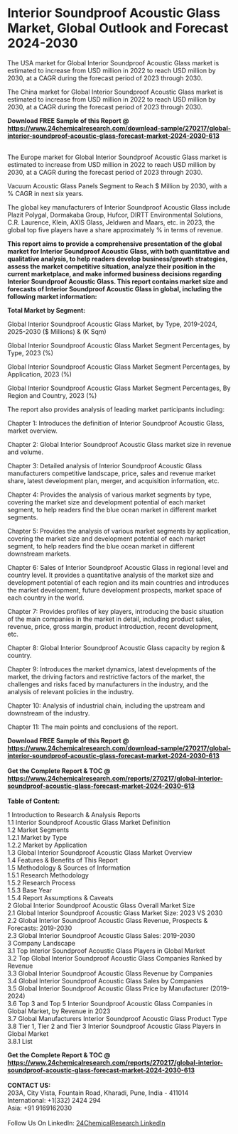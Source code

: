 <h1>Interior Soundproof Acoustic Glass Market, Global Outlook and Forecast 2024-2030</h1><p>The USA market for Global Interior Soundproof Acoustic Glass market is estimated to increase from USD million in 2022 to reach USD million by 2030, at a CAGR during the forecast period of 2023 through 2030.</p><p>
</p><p>The China market for Global Interior Soundproof Acoustic Glass market is estimated to increase from USD million in 2022 to reach USD million by 2030, at a CAGR during the forecast period of 2023 through 2030.</p><div><b>Download FREE Sample of this Report @ 
            <a href="https://www.24chemicalresearch.com/download-sample/270217/global-interior-soundproof-acoustic-glass-forecast-market-2024-2030-613">
            https://www.24chemicalresearch.com/download-sample/270217/global-interior-soundproof-acoustic-glass-forecast-market-2024-2030-613</a></b></div><br><p>
</p><p>The Europe market for Global Interior Soundproof Acoustic Glass market is estimated to increase from USD million in 2022 to reach USD million by 2030, at a CAGR during the forecast period of 2023 through 2030.</p><p>
Vacuum Acoustic Glass Panels Segment to Reach $ Million by 2030, with a % CAGR in next six years.</p><p>
The global key manufacturers of Interior Soundproof Acoustic Glass include Plazit Polygal, Dormakaba Group, Hufcor, DIRTT Environmental Solutions, C.R. Laurence, Klein, AXIS Glass, Jeldwen and Maars, etc. in 2023, the global top five players have a share approximately % in terms of revenue.</p><p>
<strong>This report aims to provide a comprehensive presentation of the global market for Interior Soundproof Acoustic Glass, with both quantitative and qualitative analysis, to help readers develop business/growth strategies, assess the market competitive situation, analyze their position in the current marketplace, and make informed business decisions regarding Interior Soundproof Acoustic Glass. This report contains market size and forecasts of Interior Soundproof Acoustic Glass in global, including the following market information:</strong></p><p>
</p><p>
<strong>Total Market by Segment:</strong></p><p>
Global Interior Soundproof Acoustic Glass Market, by Type, 2019-2024, 2025-2030 ($ Millions) &amp; (K Sqm)</p><p>
Global Interior Soundproof Acoustic Glass Market Segment Percentages, by Type, 2023 (%)</p><p>
</p><p>
Global Interior Soundproof Acoustic Glass Market Segment Percentages, by Application, 2023 (%)</p><p>
</p><p>
Global Interior Soundproof Acoustic Glass Market Segment Percentages, By Region and Country, 2023 (%)</p><p>
</p><p>
</p><p></p><p>
The report also provides analysis of leading market participants including:</p><p>
</p><p>
</p><p>
Chapter 1: Introduces the definition of Interior Soundproof Acoustic Glass, market overview.</p><p>
Chapter 2: Global Interior Soundproof Acoustic Glass market size in revenue and volume.</p><p>
Chapter 3: Detailed analysis of Interior Soundproof Acoustic Glass manufacturers competitive landscape, price, sales and revenue market share, latest development plan, merger, and acquisition information, etc.</p><p>
Chapter 4: Provides the analysis of various market segments by type, covering the market size and development potential of each market segment, to help readers find the blue ocean market in different market segments.</p><p>
Chapter 5: Provides the analysis of various market segments by application, covering the market size and development potential of each market segment, to help readers find the blue ocean market in different downstream markets.</p><p>
Chapter 6: Sales of Interior Soundproof Acoustic Glass in regional level and country level. It provides a quantitative analysis of the market size and development potential of each region and its main countries and introduces the market development, future development prospects, market space of each country in the world.</p><p>
Chapter 7: Provides profiles of key players, introducing the basic situation of the main companies in the market in detail, including product sales, revenue, price, gross margin, product introduction, recent development, etc.</p><p>
Chapter 8: Global Interior Soundproof Acoustic Glass capacity by region &amp; country.</p><p>
Chapter 9: Introduces the market dynamics, latest developments of the market, the driving factors and restrictive factors of the market, the challenges and risks faced by manufacturers in the industry, and the analysis of relevant policies in the industry.</p><p>
Chapter 10: Analysis of industrial chain, including the upstream and downstream of the industry.</p><p>
Chapter 11: The main points and conclusions of the report.</p><div><b>Download FREE Sample of this Report @ 
            <a href="https://www.24chemicalresearch.com/download-sample/270217/global-interior-soundproof-acoustic-glass-forecast-market-2024-2030-613">
            https://www.24chemicalresearch.com/download-sample/270217/global-interior-soundproof-acoustic-glass-forecast-market-2024-2030-613</a></b></div><br><div><b>Get the Complete Report & TOC @ 
            <a href="https://www.24chemicalresearch.com/reports/270217/global-interior-soundproof-acoustic-glass-forecast-market-2024-2030-613">
            https://www.24chemicalresearch.com/reports/270217/global-interior-soundproof-acoustic-glass-forecast-market-2024-2030-613</a></b></div><br>
            <b>Table of Content:</b><p>1 Introduction to Research & Analysis Reports<br />
    1.1 Interior Soundproof Acoustic Glass Market Definition<br />
    1.2 Market Segments<br />
        1.2.1 Market by Type<br />
        1.2.2 Market by Application<br />
    1.3 Global Interior Soundproof Acoustic Glass Market Overview<br />
    1.4 Features & Benefits of This Report<br />
    1.5 Methodology & Sources of Information<br />
        1.5.1 Research Methodology<br />
        1.5.2 Research Process<br />
        1.5.3 Base Year<br />
        1.5.4 Report Assumptions & Caveats<br />
2 Global Interior Soundproof Acoustic Glass Overall Market Size<br />
    2.1 Global Interior Soundproof Acoustic Glass Market Size: 2023 VS 2030<br />
    2.2 Global Interior Soundproof Acoustic Glass Revenue, Prospects & Forecasts: 2019-2030<br />
    2.3 Global Interior Soundproof Acoustic Glass Sales: 2019-2030<br />
3 Company Landscape<br />
    3.1 Top Interior Soundproof Acoustic Glass Players in Global Market<br />
    3.2 Top Global Interior Soundproof Acoustic Glass Companies Ranked by Revenue<br />
    3.3 Global Interior Soundproof Acoustic Glass Revenue by Companies<br />
    3.4 Global Interior Soundproof Acoustic Glass Sales by Companies<br />
    3.5 Global Interior Soundproof Acoustic Glass Price by Manufacturer (2019-2024)<br />
    3.6 Top 3 and Top 5 Interior Soundproof Acoustic Glass Companies in Global Market, by Revenue in 2023<br />
    3.7 Global Manufacturers Interior Soundproof Acoustic Glass Product Type<br />
    3.8 Tier 1, Tier 2 and Tier 3 Interior Soundproof Acoustic Glass Players in Global Market<br />
        3.8.1 List</p><div><b>Get the Complete Report & TOC @ 
            <a href="https://www.24chemicalresearch.com/reports/270217/global-interior-soundproof-acoustic-glass-forecast-market-2024-2030-613">
            https://www.24chemicalresearch.com/reports/270217/global-interior-soundproof-acoustic-glass-forecast-market-2024-2030-613</a></b></div><br><b>CONTACT US:</b><br>
            203A, City Vista, Fountain Road, Kharadi, Pune, India - 411014<br>
            International: +1(332) 2424 294<br>
            Asia: +91 9169162030 <br><br>
            Follow Us On LinkedIn: <a href="https://www.linkedin.com/company/24chemicalresearch/">24ChemicalResearch LinkedIn</a>